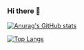 ### Hi there 👋

[![Anurag's GitHub stats](https://github-readme-stats.vercel.app/api?username=JamyDon&count_private=true)](https://github.com/anuraghazra/github-readme-stats)

[![Top Langs](https://github-readme-stats.vercel.app/api/top-langs/?username=JamyDon&layout=compact&count_private=true)](https://github.com/anuraghazra/github-readme-stats)

<!--
**JamyDon/JamyDon** is a ✨ _special_ ✨ repository because its `README.md` (this file) appears on your GitHub profile.

Here are some ideas to get you started:

- 🔭 I’m currently working on ...
- 🌱 I’m currently learning ...
- 👯 I’m looking to collaborate on ...
- 🤔 I’m looking for help with ...
- 💬 Ask me about ...
- 📫 How to reach me: ...
- 😄 Pronouns: ...
- ⚡ Fun fact: ...
-->
